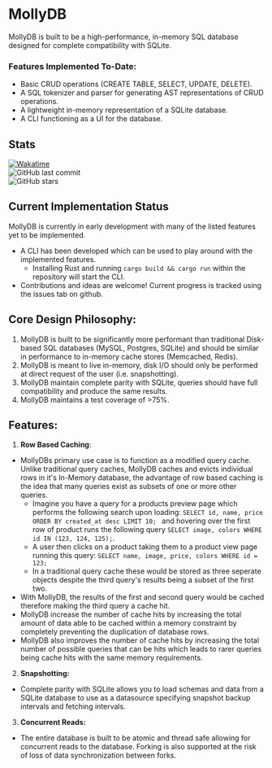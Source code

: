 # MollyDB
MollyDB is built to be a high-performance, in-memory SQL database designed for complete compatibility with SQLite.

### Features Implemented To-Date:
- Basic CRUD operations (CREATE TABLE, SELECT, UPDATE, DELETE).
- A SQL tokenizer and parser for generating AST representations of CRUD operations.
- A lightweight in-memory representation of a SQLite database. 
- A CLI functioning as a UI for the database.

## Stats  

[![Wakatime](https://wakatime.com/badge/user/9641004b-568b-4c27-99c5-a34ace36b886/project/2668a03d-d729-4e59-8fc8-bafe3d194ee1.svg)](https://wakatime.com/badge/user/9641004b-568b-4c27-99c5-a34ace36b886/project/2668a03d-d729-4e59-8fc8-bafe3d194ee1)     
![GitHub last commit](https://img.shields.io/github/last-commit/FletcherDares/mollydb)      
![GitHub stars](https://img.shields.io/github/stars/FletcherDares/mollydb?style=social)

## Current Implementation Status
MollyDB is currently in early development with many of the listed features yet to be implemented.
- A CLI has been developed which can be used to play around with the implemented features.
    - Installing Rust and running `cargo build && cargo run` within the repository will start the CLI.
- Contributions and ideas are welcome! Current progress is tracked using the issues tab on github.

## Core Design Philosophy:
1. MollyDB is built to be significantly more performant than traditional Disk-based SQL databases (MySQL, Postgres, SQLite) and should be similar in performance to in-memory cache stores (Memcached, Redis).
2. MollyDB is meant to live in-memory, disk I/O should only be performed at direct request of the user (i.e. snapshotting).
3. MollyDB maintain complete parity with SQLite, queries should have full compatibility and produce the same results.
4. MollyDB maintains a test coverage of >75%.

## Features:
1. **Row Based Caching**:
- MollyDBs primary use case is to function as a modified query cache. Unlike traditional query caches, MollyDB caches and evicts individual rows in it's In-Memory database, the advantage of row based caching is the idea that many queries exist as subsets of one or more other queries.
    - Imagine you have a query for a products preview page which performs the following search upon loading: 
    `SELECT id, name, price ORDER BY created_at desc LIMIT 10; ` and hovering over the first row of product runs the following query `SELECT image, colors WHERE id IN (123, 124, 125);`.
    - A user then clicks on a product taking them to a product view page running this query:
    `SELECT name, image, price, colors WHERE id = 123;`
    - In a traditional query cache these would be stored as three seperate objects despite the third query's results being a subset of the first two.
- With MollyDB, the results of the first and second query would be cached therefore making the third query a cache hit.
- MollyDB increase the number of cache hits by increasing the total amount of data able to be cached within a memory constraint by completely preventing the duplication of database rows.
- MollyDB also improves the number of cache hits by increasing the total number of possible queries that can be hits which leads to rarer queries being cache hits with the same memory requirements.

2. **Snapshotting:** 
- Complete parity with SQLite allows you to load schemas and data from a SQLite database to use as a datasource specifying snapshot backup intervals and fetching intervals. 

3. **Concurrent Reads:** 
- The entire database is built to be atomic and thread safe allowing for concurrent reads to the database. Forking is also supported at the risk of loss of data synchronization between forks.